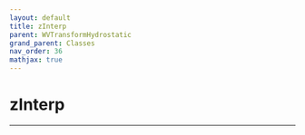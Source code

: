 ```yaml
---
layout: default
title: zInterp
parent: WVTransformHydrostatic
grand_parent: Classes
nav_order: 36
mathjax: true
---
```


#  zInterp




---

